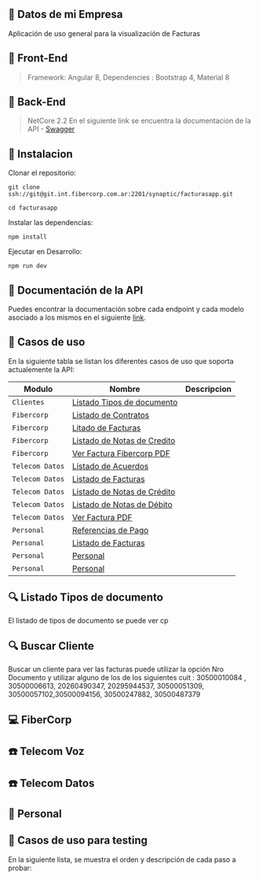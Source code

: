 ## :blue_book:  Datos de mi Empresa

Aplicación de uso general para la visualización de Facturas

## :blue_book: Front-End
> Framework: Angular 8,
> Dependencies : Bootstrap 4, Material 8

## :blue_book: Back-End
> NetCore 2.2
En el siguiente link se encuentra la documentacion de la API - [Swagger](https://desktopdesa.fibercorp.com.ar/v2/swagger/index.html) 

## :blue_book: Instalacion

Clonar el repositorio:

```
git clone ssh://git@git.int.fibercorp.com.ar:2201/synaptic/facturasapp.git

cd facturasapp

```

Instalar las dependencias:

```
npm install
```

Ejecutar en Desarrollo:

```
npm run dev
```

## :blue_book: Documentación de la API

Puedes encontrar la documentación sobre cada endpoint y cada modelo asociado a los mismos en el siguiente [link](https://gestiondesa.fibercorp.com.ar/v2/swagger).

## :orange_book: Casos de uso 

En la siguiente tabla se listan los diferentes casos de uso que soporta actualemente la API:

|              Modulo               |                                     Nombre                                      |                          Descripcion                           |
| --- | --- | --- |
| `Clientes` | [Listado Tipos de documento](#mag-listado-tipos-de-documento) |  |
| `Fibercorp` | [Listado de Contratos](#computer-fibercorp) |  |
| `Fibercorp` | [Litado de Facturas](#computer-fibercorp) |  |
| `Fibercorp` | [Listado de Notas de Credito](#computer-fibercorp) |  |
| `Fibercorp` | [Ver Factura Fibercorp PDF](#computer-fibercorp) |  |
| `Telecom Datos` | [Listado de Acuerdos](#phone-telecom-datos) |  |
| `Telecom Datos` | [Listado de Facturas](#phone-telecom-datos) |  |
| `Telecom Datos` | [Listado de Notas de Crédito](#phone-telecom-datos) |  |
| `Telecom Datos` | [Listado de Notas de Débito](#phone-telecom-datos) |  |
| `Telecom Datos` | [Ver Factura PDF](#phone-telecom-datos) |  |
| `Personal` | [Referencias de Pago](#iphone-personal) |  |
| `Personal` | [Listado de Facturas](#iphone-personal) |  |
| `Personal` | [Personal](#iphone-personal) |  |
| `Personal` | [Personal](#iphone-personal) |  |


## :mag: Listado Tipos de documento

El listado de tipos de documento se puede ver cp




## :mag: Buscar Cliente

Buscar un cliente para ver las facturas puede utilizar la opción Nro Documento y utilizar alguno de los  de los siguientes  cuit : 30500010084 , 30500006613, 20260490347, 20295944537, 30500051309, 30500057102,30500094156,  30500247882, 30500487379



## :computer: FiberCorp

## :phone: Telecom Voz

## :phone: Telecom Datos

## :iphone: Personal


## :green_book: Casos de uso para testing

En la siguiente lista, se muestra el orden y descripción de cada paso a probar:




